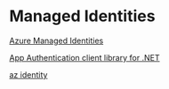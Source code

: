# Managed Identities

[Azure Managed Identities](https://docs.microsoft.com/en-us/azure/active-directory/managed-identities-azure-resources/)

[App Authentication client library for .NET](https://docs.microsoft.com/en-us/dotnet/api/overview/azure/service-to-service-authentication)

[az identity](https://docs.microsoft.com/en-us/cli/azure/identity?view=azure-cli-latest)
